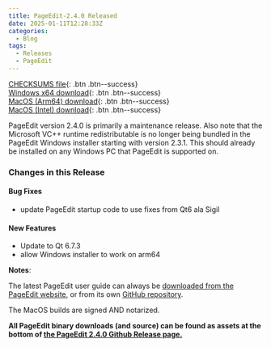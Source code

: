 ```yaml
---
title: PageEdit-2.4.0 Released
date: 2025-01-11T12:28:33Z
categories:
  - Blog
tags:
  - Releases
  - PageEdit
---
```


[CHECKSUMS file](https://github.com/Sigil-Ebook/PageEdit/releases/download/2.4.0/PageEdit-2.4.0-CHECKSUMS.sha256.txt){: .btn .btn--success}<br/>
[Windows x64 download](https://github.com/Sigil-Ebook/PageEdit/releases/download/2.4.0/PageEdit-2.4.0-Windows-x64-Setup.exe){: .btn .btn--success}<br/>
[MacOS (Arm64) download](https://github.com/Sigil-Ebook/PageEdit/releases/download/2.4.0/PageEdit.app-2.4.0-Mac-arm64.txz){: .btn .btn--success}<br/>
[MacOS (Intel) download](https://github.com/Sigil-Ebook/PageEdit/releases/download/2.4.0/PageEdit.app-2.4.0-Mac-x86_64.txz){: .btn .btn--success}

PageEdit version 2.4.0 is primarily a maintenance release. Also note that the Microsoft VC++ runtime redistributable is no longer being bundled in the PageEdit Windows installer starting with version 2.3.1. This should already be installed on any Windows PC that PageEdit is supported on.

### Changes in this Release
#### Bug Fixes
- update PageEdit startup code to use fixes from Qt6 ala Sigil

#### New Features
- Update to Qt 6.7.3
- allow Windows installer to work on arm64

__Notes__:

The latest PageEdit user guide can always be [downloaded from the PageEdit website](https://sigil-ebook.com/pageedit/guide), or from its own [GitHub repository](https://github.com/Sigil-Ebook/pageedit-user-guide/releases/latest).

The MacOS builds are signed AND notarized.

__All PageEdit binary downloads (and source) can be found as assets at the bottom of [the PageEdit 2.4.0 Github Release page.](https://github.com/Sigil-Ebook/PageEdit/releases/tag/2.4.0)__


